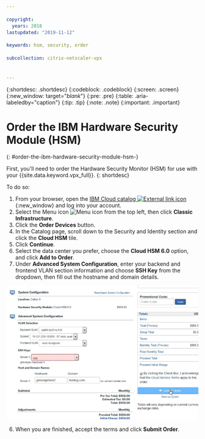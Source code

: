 ```yaml
---

copyright:
  years: 2018
lastupdated: "2019-11-12"

keywords: hsm, security, order

subcollection: citrix-netscaler-vpx


---
```


{:shortdesc: .shortdesc}
{:codeblock: .codeblock}
{:screen: .screen}
{:new_window: target="_blank_"}
{:pre: .pre}
{:table: .aria-labeledby="caption"}
{:tip: .tip}
{:note: .note}
{:important: .important}

# Order the IBM Hardware Security Module (HSM)
{: #order-the-ibm-hardware-security-module-hsm-}

First, you'll need to order the Hardware Security Monitor (HSM) for use with your {{site.data.keyword.vpx_full}}.
{: shortdesc}

To do so:

1. From your browser, open the [IBM Cloud catalog ![External link icon](../../icons/launch-glyph.svg "External link icon")](https://cloud.ibm.com){:new_window} and log into your account.
2. Select the Menu icon ![Menu icon](../../icons/icon_hamburger.svg) from the top left, then click **Classic Infrastructure**.
3. Click the **Order Devices** button.
4. In the Catalog page, scroll down to the Security and Identity section and click the **Cloud HSM** tile.
5. Click **Continue**.
4. Select the data center you prefer, choose the **Cloud HSM 6.0** option, and click **Add to Order**.
5. Under **Advanced System Configuration**, enter your backend and frontend VLAN section information and choose **SSH Key** from the dropdown, then fill out the hostname and domain details.

  ![Order HSM](images/1-Order-HSM.png)

6.	When you are finished, accept the terms and click **Submit Order**.
